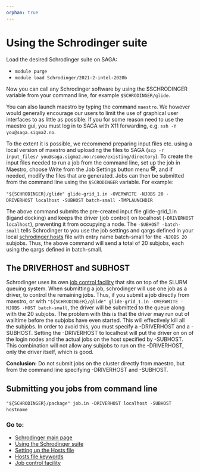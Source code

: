 ```yaml
---
orphan: true
---
```


# Using the Schrodinger suite

Load the desired Schrodinger suite on SAGA:
* `module purge`
* `module load Schrodinger/2021-2-intel-2020b`

Now you can call any Schrodinger software by using the \$SCHRODINGER variable from your command line, for example
`$SCHRODINGER/glide`.

You can also launch maestro by typing the command `maestro`. We however would generally encourage our users
to limit the use of graphical user interfaces to as little as possible. If you for some reason need to use the 
maestro gui, you must log in to SAGA with X11 forwarding, e.g. `ssh -Y you@saga.sigma2.no`.

To the extent it is possible, we recommend preparing input files etc. using a local version of maestro and uploading
the files to SAGA (`scp -r input_files/ you@saga.sigma2.no:/some/existing/directory`). To create the input files needed
to run a job from the command line, set up the job in Maestro, choose Write from the Job Settings button menu 
![settings](figures/settings.png), and if needed, modify the files that are generated. Jobs can then be submitted from
the command line using the `$SCRODINGER` variable. For example:

`"${SCHRODINGER}/glide" glide-grid_1.in -OVERWRITE -NJOBS 20 -DRIVERHOST localhost -SUBHOST batch-small -TMPLAUNCHDIR`

The above command submits the pre-created input file glide-grid_1.in (ligand docking) and keeps the driver (job control) 
on localhost (`-DRIVERHOST localhost`), preventing it from occupying a node. The `-SUBHOST -batch-small` tells 
Schrodinger to you use the job settings and qargs defined in your local [schrodinger.hosts](schrodinger_hosts.md) file 
with entry name batch-small for the `-NJOBS 20` subjobs. Thus, the above command will send a total of 20 subjobs, each
using the qargs defined in batch-small. 

## The DRIVERHOST and SUBHOST
Schrodinger uses its own [job control facility](job_control.md) that sits on top of the SLURM queuing system. When 
submitting a job, schrodinger will use one job as a driver, to control the remaining jobs. Thus, if you submit a job 
directly from maestro, or with `"${SCHRODINGER}/glide" glide-grid_1.in -OVERWRITE -NJOBS -HOST batch-small`, the driver 
will be submitted to the queue along with the 20 subjobs. The problem with this is that the driver may run out of walltime
before the subjobs have even started. This will effectively kill all the subjobs. In order to avoid this, you must 
specify a -DRIVERHOST and a -SUBHOST. Setting the -DRIVERHOST to localhost will put the driver on on of the login nodes
and the actual jobs on the host specified by -SUBHOST. This combination will not allow any subjobs to run on the 
-DRIVERHOST, only the driver itself, which is good. 

**Conclusion:** Do not submit jobs on the cluster directly from maestro, but from the command line specifying 
-DRIVERHOST and -SUBHOST.

## Submitting you jobs from command line
`"${SCHRODINGER}/package" job.in -DRIVERHOST localhost -SUBHOST hostname`

### Go to:
* [Schrodinger main page](schrodinger.md)
* [Using the Schrodinger suite](schrodinger_usage.md)
* [Setting up the Hosts file](schrodinger_hosts.md)
* [Hosts file keywords](host_file_settings.md)
* [Job control facility](job_control.md)
